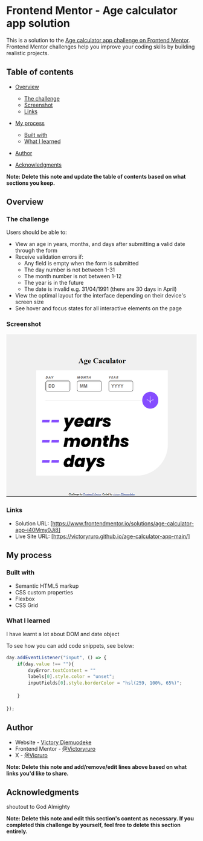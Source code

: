 # Frontend Mentor - Age calculator app solution

This is a solution to the [Age calculator app challenge on Frontend Mentor](https://www.frontendmentor.io/challenges/age-calculator-app-dF9DFFpj-Q). Frontend Mentor challenges help you improve your coding skills by building realistic projects. 

## Table of contents

- [Overview](#overview)
  - [The challenge](#the-challenge)
  - [Screenshot](#screenshot)
  - [Links](#links)
- [My process](#my-process)
  - [Built with](#built-with)
  - [What I learned](#what-i-learned)
  
- [Author](#author)
- [Acknowledgments](#acknowledgments)

**Note: Delete this note and update the table of contents based on what sections you keep.**

## Overview

### The challenge

Users should be able to:

- View an age in years, months, and days after submitting a valid date through the form
- Receive validation errors if:
  - Any field is empty when the form is submitted
  - The day number is not between 1-31
  - The month number is not between 1-12
  - The year is in the future
  - The date is invalid e.g. 31/04/1991 (there are 30 days in April)
- View the optimal layout for the interface depending on their device's screen size
- See hover and focus states for all interactive elements on the page
 

### Screenshot

![](./assets/images/Screenshot.png)



### Links

- Solution URL: [https://www.frontendmentor.io/solutions/age-calculator-app-i40Mmy0Ji8]
- Live Site URL: [https://victoryruro.github.io/age-calculator-app-main/]
## My process

### Built with

- Semantic HTML5 markup
- CSS custom properties
- Flexbox
- CSS Grid



### What I learned
  I have learnt a lot about DOM and date object  


To see how you can add code snippets, see below:


```js
day.addEventListener("input", () => {
    if(day.value !== ""){
        dayError.textContent = ""
        labels[0].style.color = "unset";
        inputFields[0].style.borderColor = "hsl(259, 100%, 65%)";

    }

});
```



## Author

- Website - [Victory Diemuodeke](https://diemuodeke-victory.netlify.app/)
- Frontend Mentor - [@Victoryruro](https://www.frontendmentor.io/profile/Victoryruro)
- X - [@Vicruro](https://x.com/Vicruro)

**Note: Delete this note and add/remove/edit lines above based on what links you'd like to share.**

## Acknowledgments

shoutout to God Almighty

**Note: Delete this note and edit this section's content as necessary. If you completed this challenge by yourself, feel free to delete this section entirely.**
